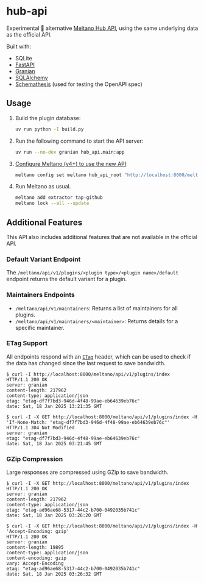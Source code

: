 # hub-api

Experimental 🧪 alternative [Meltano Hub API](https://hub.meltano.com/), using the same underlying data as the official API.

Built with:

- SQLite
- [FastAPI]
- [Granian]
- [SQLAlchemy]
- [Schemathesis] (used for testing the OpenAPI spec)

## Usage

1. Build the plugin database:

    ```bash
    uv run python -I build.py
    ```

2. Run the following command to start the API server:

    ```bash
    uv run --no-dev granian hub_api.main:app
    ```

3. [Configure Meltano (v4+) to use the new API](https://docs.meltano.com/):

    ```bash
    meltano config set meltano hub_api_root "http://localhost:8000/meltano/api/v1"
    ```

4. Run Meltano as usual.

    ```bash
    meltano add extractor tap-github
    meltano lock --all --update
    ```

## Additional Features

This API also includes additional features that are not available in the official API.

### Default Variant Endpoint

The `/meltano/api/v1/plugins/<plugin type>/<plugin name>/default` endpoint returns the default variant for a plugin.

### Maintainers Endpoints

- `/meltano/api/v1/maintainers`: Returns a list of maintainers for all plugins.
- `/meltano/api/v1/maintainers/<maintainer>`: Returns details for a specific maintainer.

### ETag Support

All endpoints respond with an [`ETag`][etag] header, which can be used to check if the data has changed since the last request to save bandwidth.

```console
$ curl -I http://localhost:8000/meltano/api/v1/plugins/index
HTTP/1.1 200 OK
server: granian
content-length: 217962
content-type: application/json
etag: "etag-df7f7bd3-946d-4f48-99ae-eb64639eb76c"
date: Sat, 18 Jan 2025 13:21:35 GMT
```

```console
$ curl -I -X GET http://localhost:8000/meltano/api/v1/plugins/index -H 'If-None-Match: "etag-df7f7bd3-946d-4f48-99ae-eb64639eb76c"'
HTTP/1.1 304 Not Modified
server: granian
etag: "etag-df7f7bd3-946d-4f48-99ae-eb64639eb76c"
date: Sat, 18 Jan 2025 03:21:45 GMT
```

### GZip Compression

Large responses are compressed using GZip to save bandwidth.

```console
$ curl -I -X GET http://localhost:8000/meltano/api/v1/plugins/index
HTTP/1.1 200 OK
server: granian
content-length: 217962
content-type: application/json
etag: "etag-ad96ae68-5317-44c2-b700-0492035b741c"
date: Sat, 18 Jan 2025 03:26:20 GMT
```

```console
$ curl -I -X GET http://localhost:8000/meltano/api/v1/plugins/index -H 'Accept-Encoding: gzip'
HTTP/1.1 200 OK
server: granian
content-length: 19895
content-type: application/json
content-encoding: gzip
vary: Accept-Encoding
etag: "etag-ad96ae68-5317-44c2-b700-0492035b741c"
date: Sat, 18 Jan 2025 03:26:32 GMT
```

[etag]: https://developer.mozilla.org/en-US/docs/Web/HTTP/Headers/ETag
[fastapi]: https://fastapi.tiangolo.com/
[granian]: https://github.com/emmett-framework/granian/
[sqlalchemy]: https://github.com/sqlalchemy/sqlalchemy/
[schemathesis]: https://github.com/schemathesis/schemathesis/
